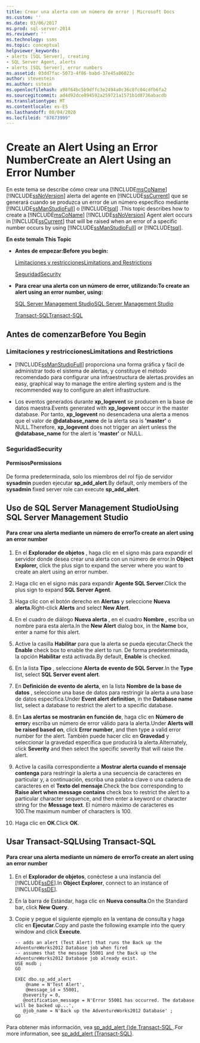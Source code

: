 ```yaml
---
title: Crear una alerta con un número de error | Microsoft Docs
ms.custom: ''
ms.date: 03/06/2017
ms.prod: sql-server-2014
ms.reviewer: ''
ms.technology: ssms
ms.topic: conceptual
helpviewer_keywords:
- alerts [SQL Server], creating
- SQL Server Agent, alerts
- alerts [SQL Server], error numbers
ms.assetid: 03dd7fac-5073-4f86-babd-37e45a86023c
author: stevestein
ms.author: sstein
ms.openlocfilehash: a98f64bc5b9dffc3e2494a0c36c8fc04cdfb6fa2
ms.sourcegitcommit: ad4d92dce894592a259721a1571b1d8736abacdb
ms.translationtype: MT
ms.contentlocale: es-ES
ms.lasthandoff: 08/04/2020
ms.locfileid: "87673999"
---
```

# <a name="create-an-alert-using-an-error-number"></a><span data-ttu-id="a16ae-102">Create an Alert Using an Error Number</span><span class="sxs-lookup"><span data-stu-id="a16ae-102">Create an Alert Using an Error Number</span></span>
  <span data-ttu-id="a16ae-103">En este tema se describe cómo crear una [!INCLUDE[msCoName](../../includes/msconame-md.md)] [!INCLUDE[ssNoVersion](../../includes/ssnoversion-md.md)] alerta del agente en [!INCLUDE[ssCurrent](../../includes/sscurrent-md.md)] que se generará cuando se produzca un error de un número específico mediante [!INCLUDE[ssManStudioFull](../../includes/ssmanstudiofull-md.md)] o [!INCLUDE[tsql](../../includes/tsql-md.md)] .</span><span class="sxs-lookup"><span data-stu-id="a16ae-103">This topic describes how to create a [!INCLUDE[msCoName](../../includes/msconame-md.md)] [!INCLUDE[ssNoVersion](../../includes/ssnoversion-md.md)] Agent alert occurs in [!INCLUDE[ssCurrent](../../includes/sscurrent-md.md)] that will be raised when an error of a specific number occurs by using [!INCLUDE[ssManStudioFull](../../includes/ssmanstudiofull-md.md)] or [!INCLUDE[tsql](../../includes/tsql-md.md)].</span></span>  
  
 <span data-ttu-id="a16ae-104">**En este tema**</span><span class="sxs-lookup"><span data-stu-id="a16ae-104">**In This Topic**</span></span>  
  
-   <span data-ttu-id="a16ae-105">**Antes de empezar:**</span><span class="sxs-lookup"><span data-stu-id="a16ae-105">**Before you begin:**</span></span>  
  
     [<span data-ttu-id="a16ae-106">Limitaciones y restricciones</span><span class="sxs-lookup"><span data-stu-id="a16ae-106">Limitations and Restrictions</span></span>](#Restrictions)  
  
     [<span data-ttu-id="a16ae-107">Seguridad</span><span class="sxs-lookup"><span data-stu-id="a16ae-107">Security</span></span>](#Security)  
  
-   <span data-ttu-id="a16ae-108">**Para crear una alerta con un número de error, utilizando:**</span><span class="sxs-lookup"><span data-stu-id="a16ae-108">**To create an alert using an error number, using:**</span></span>  
  
     [<span data-ttu-id="a16ae-109">SQL Server Management Studio</span><span class="sxs-lookup"><span data-stu-id="a16ae-109">SQL Server Management Studio</span></span>](#SSMSProcedure)  
  
     [<span data-ttu-id="a16ae-110">Transact-SQL</span><span class="sxs-lookup"><span data-stu-id="a16ae-110">Transact-SQL</span></span>](#TsqlProcedure)  
  
##  <a name="before-you-begin"></a><a name="BeforeYouBegin"></a> <span data-ttu-id="a16ae-111">Antes de comenzar</span><span class="sxs-lookup"><span data-stu-id="a16ae-111">Before You Begin</span></span>  
  
###  <a name="limitations-and-restrictions"></a><a name="Restrictions"></a> <span data-ttu-id="a16ae-112">Limitaciones y restricciones</span><span class="sxs-lookup"><span data-stu-id="a16ae-112">Limitations and Restrictions</span></span>  
  
-   [!INCLUDE[ssManStudioFull](../../includes/ssmanstudiofull-md.md)] <span data-ttu-id="a16ae-113">proporciona una forma gráfica y fácil de administrar todo el sistema de alertas, y constituye el método recomendado para configurar una infraestructura de alertas.</span><span class="sxs-lookup"><span data-stu-id="a16ae-113">provides an easy, graphical way to manage the entire alerting system and is the recommended way to configure an alert infrastructure.</span></span>  
  
-   <span data-ttu-id="a16ae-114">Los eventos generados durante **xp_logevent** se producen en la base de datos maestra.</span><span class="sxs-lookup"><span data-stu-id="a16ae-114">Events generated with **xp_logevent** occur in the master database.</span></span> <span data-ttu-id="a16ae-115">Por tanto, **xp_logevent** no desencadena una alerta a menos que el valor de **@database_name** de la alerta sea is **'master'** o NULL.</span><span class="sxs-lookup"><span data-stu-id="a16ae-115">Therefore, **xp_logevent** does not trigger an alert unless the **@database_name** for the alert is **'master'** or NULL.</span></span>  
  
###  <a name="security"></a><a name="Security"></a> <span data-ttu-id="a16ae-116">Seguridad</span><span class="sxs-lookup"><span data-stu-id="a16ae-116">Security</span></span>  
  
####  <a name="permissions"></a><a name="Permissions"></a> <span data-ttu-id="a16ae-117">Permisos</span><span class="sxs-lookup"><span data-stu-id="a16ae-117">Permissions</span></span>  
 <span data-ttu-id="a16ae-118">De forma predeterminada, solo los miembros del rol fijo de servidor **sysadmin** pueden ejecutar **sp_add_alert**.</span><span class="sxs-lookup"><span data-stu-id="a16ae-118">By default, only members of the **sysadmin** fixed server role can execute **sp_add_alert**.</span></span>  
  
##  <a name="using-sql-server-management-studio"></a><a name="SSMSProcedure"></a> <span data-ttu-id="a16ae-119">Uso de SQL Server Management Studio</span><span class="sxs-lookup"><span data-stu-id="a16ae-119">Using SQL Server Management Studio</span></span>  
  
#### <a name="to-create-an-alert-using-an-error-number"></a><span data-ttu-id="a16ae-120">Para crear una alerta mediante un número de error</span><span class="sxs-lookup"><span data-stu-id="a16ae-120">To create an alert using an error number</span></span>  
  
1.  <span data-ttu-id="a16ae-121">En el **Explorador de objetos** , haga clic en el signo más para expandir el servidor donde desea crear una alerta con un número de error.</span><span class="sxs-lookup"><span data-stu-id="a16ae-121">In **Object Explorer,** click the plus sign to expand the server where you want to create an alert using an error number.</span></span>  
  
2.  <span data-ttu-id="a16ae-122">Haga clic en el signo más para expandir **Agente SQL Server**.</span><span class="sxs-lookup"><span data-stu-id="a16ae-122">Click the plus sign to expand **SQL Server Agent**.</span></span>  
  
3.  <span data-ttu-id="a16ae-123">Haga clic con el botón derecho en **Alertas** y seleccione **Nueva alerta**.</span><span class="sxs-lookup"><span data-stu-id="a16ae-123">Right-click **Alerts** and select **New Alert**.</span></span>  
  
4.  <span data-ttu-id="a16ae-124">En el cuadro de diálogo **Nueva alerta** , en el cuadro **Nombre** , escriba un nombre para esta alerta.</span><span class="sxs-lookup"><span data-stu-id="a16ae-124">In the **New Alert** dialog box, in the **Name** box, enter a name for this alert.</span></span>  
  
5.  <span data-ttu-id="a16ae-125">Active la casilla **Habilitar** para que la alerta se pueda ejecutar.</span><span class="sxs-lookup"><span data-stu-id="a16ae-125">Check the **Enable** check box to enable the alert to run.</span></span> <span data-ttu-id="a16ae-126">De forma predeterminada, la opción **Habilitar** está activada.</span><span class="sxs-lookup"><span data-stu-id="a16ae-126">By default, **Enable** is checked.</span></span>  
  
6.  <span data-ttu-id="a16ae-127">En la lista **Tipo** , seleccione **Alerta de evento de SQL Server**.</span><span class="sxs-lookup"><span data-stu-id="a16ae-127">In the **Type** list, select **SQL Server event alert**.</span></span>  
  
7.  <span data-ttu-id="a16ae-128">En **Definición de evento de alerta**, en la lista **Nombre de la base de datos** , seleccione una base de datos para restringir la alerta a una base de datos específica.</span><span class="sxs-lookup"><span data-stu-id="a16ae-128">Under **Event alert definition**, in the **Database name** list, select a database to restrict the alert to a specific database.</span></span>  
  
8.  <span data-ttu-id="a16ae-129">En **Las alertas se mostrarán en función de**, haga clic en **Número de error**y escriba un número de error válido para la alerta.</span><span class="sxs-lookup"><span data-stu-id="a16ae-129">Under **Alerts will be raised based on**, click **Error number**, and then type a valid error number for the alert.</span></span> <span data-ttu-id="a16ae-130">También puede hacer clic en **Gravedad** y seleccionar la gravedad específica que producirá la alerta.</span><span class="sxs-lookup"><span data-stu-id="a16ae-130">Alternately, click **Severity** and then select the specific severity that will raise the alert.</span></span>  
  
9. <span data-ttu-id="a16ae-131">Active la casilla correspondiente a **Mostrar alerta cuando el mensaje contenga** para restringir la alerta a una secuencia de caracteres en particular y, a continuación, escriba una palabra clave o una cadena de caracteres en el **Texto del mensaje**.</span><span class="sxs-lookup"><span data-stu-id="a16ae-131">Check the box corresponding to **Raise alert when message contains** check box to restrict the alert to a particular character sequence, and then enter a keyword or character string for the **Message text**.</span></span> <span data-ttu-id="a16ae-132">El número máximo de caracteres es 100.</span><span class="sxs-lookup"><span data-stu-id="a16ae-132">The maximum number of characters is 100.</span></span>  
  
10. <span data-ttu-id="a16ae-133">Haga clic en **OK**.</span><span class="sxs-lookup"><span data-stu-id="a16ae-133">Click **OK**.</span></span>  
  
##  <a name="using-transact-sql"></a><a name="TsqlProcedure"></a> <span data-ttu-id="a16ae-134">Usar Transact-SQL</span><span class="sxs-lookup"><span data-stu-id="a16ae-134">Using Transact-SQL</span></span>  
  
#### <a name="to-create-an-alert-using-an-error-number"></a><span data-ttu-id="a16ae-135">Para crear una alerta mediante un número de error</span><span class="sxs-lookup"><span data-stu-id="a16ae-135">To create an alert using an error number</span></span>  
  
1.  <span data-ttu-id="a16ae-136">En el **Explorador de objetos**, conéctese a una instancia del [!INCLUDE[ssDE](../../includes/ssde-md.md)].</span><span class="sxs-lookup"><span data-stu-id="a16ae-136">In **Object Explorer**, connect to an instance of [!INCLUDE[ssDE](../../includes/ssde-md.md)].</span></span>  
  
2.  <span data-ttu-id="a16ae-137">En la barra de Estándar, haga clic en **Nueva consulta**.</span><span class="sxs-lookup"><span data-stu-id="a16ae-137">On the Standard bar, click **New Query**.</span></span>  
  
3.  <span data-ttu-id="a16ae-138">Copie y pegue el siguiente ejemplo en la ventana de consulta y haga clic en **Ejecutar**.</span><span class="sxs-lookup"><span data-stu-id="a16ae-138">Copy and paste the following example into the query window and click **Execute**.</span></span>  
  
    ```  
    -- adds an alert (Test Alert) that runs the Back up the AdventureWorks2012 Database job when fired   
    -- assumes that the message 55001 and the Back up the AdventureWorks2012 Database job already exist.  
    USE msdb ;  
    GO  
  
    EXEC dbo.sp_add_alert  
        @name = N'Test Alert',  
        @message_id = 55001,   
       @severity = 0,   
       @notification_message = N'Error 55001 has occurred. The database will be backed up...',   
       @job_name = N'Back up the AdventureWorks2012 Database' ;  
    GO  
    ```  
  
 <span data-ttu-id="a16ae-139">Para obtener más información, vea [sp_add_alert &#40;&#41;de Transact-SQL ](/sql/relational-databases/system-stored-procedures/sp-add-alert-transact-sql).</span><span class="sxs-lookup"><span data-stu-id="a16ae-139">For more information, see [sp_add_alert &#40;Transact-SQL&#41;](/sql/relational-databases/system-stored-procedures/sp-add-alert-transact-sql).</span></span>  
  
  
